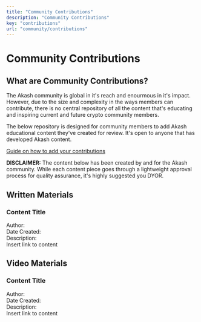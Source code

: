 ```yaml
---
title: "Community Contributions"
description: "Community Contributions"
key: "contributions"
url: "community/contributions"
---
```


# Community Contributions

## What are Community Contributions?
The Akash community is global in it's reach and enourmous in it's impact. However, due to the size and complexity in the ways members can contribute,
there is no central repository of all the content that's educating and inspiring current and future crypto community members. 

The below repository is designed for community members to add Akash educational content they've created for review. It's open to anyone that has developed Akash content.

[Guide on how to add your contributions](https://akash.network/community/contributionshowto/)

**DISCLAIMER:** The content below has been created by and for the Akash community. While each content piece goes through a lightweight approval process for quality assurance, it's highly suggested you DYOR.

## Written Materials

### Content Title

Author:<br />
Date Created:<br />
Description:<br />
Insert link to content<br />

## Video Materials

### Content Title

Author:<br />
Date Created:<br />
Description:<br />
Insert link to content<br />
